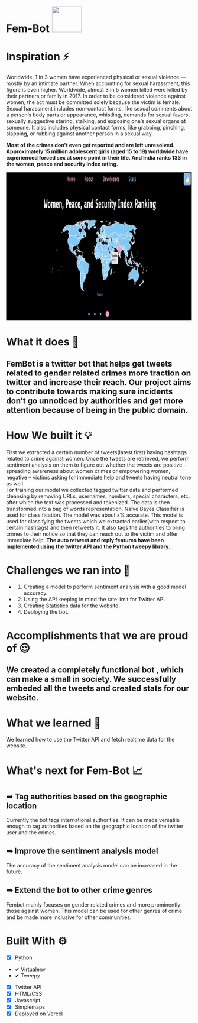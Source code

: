 # Fem-Bot <img src="https://media.giphy.com/media/3oge7Ve0gmIOhJkhOg/giphy.gif" width="80" height = "70" >

# Inspiration ⚡ 
Worldwide, 1 in 3 women have experienced physical or sexual violence — mostly by an intimate partner. When accounting for sexual harassment, this figure is even higher. Worldwide, almost 3 in 5 women killed were killed by their partners or family in 2017. 
In order to be considered violence against women, the act must be committed solely because the victim is female.
Sexual harassment includes non-contact forms, like sexual comments about a person’s body parts or appearance, whistling, demands for sexual favors, 
sexually suggestive staring, stalking, and exposing one’s sexual organs at someone. It also includes physical contact forms, like grabbing, pinching, slapping, or 
rubbing against another person in a sexual way.

<strong>Most of the crimes don't even get reported and are left unresolved. Approximately 15 million adolescent girls (aged 15 to 19) worldwide have experienced forced 
sex at some point in their life. And India ranks 133 in the women, peace and security index rating. 
</strong>

<p  align="center"><img height= "400" width = "800" src = "https://github.com/Apurva-tech/Fem-Bot/blob/main/map_images/maps-readme-2.gif"></p>


# What it does 🤖

## FemBot is a twitter bot that helps get tweets related to gender related crimes more traction on twitter and increase their reach. Our project aims to contribute towards making sure incidents don’t go unnoticed by authorities and get more attention because of being in the public domain.

# How We built it 💡

First we extracted a certain number of tweets(latest first) having hashtags related to crime against women. Once the tweets are retrieved, we perform sentiment analysis on them to figure out whether the tweets are positive – spreading awareness about women crimes or empowering women, negative – victims asking for immediate help and tweets having neutral tone as well.  
For training our model we collected tagged twitter data and performed cleansing by removing URLs, usernames, numbers, special characters, etc. after which the text was processed and tokenized. The data is then transformed into a bag of words representation. Naïve Bayes Classifier is used for classification. The model was about x% accurate.
This model is used for classifying the tweets which we extracted earlier(with respect to certain hashtags) and then retweets it. It also tags the authorities to bring crimes to their notice so that they can reach out to the victim and offer immediate help. <strong>The auto retweet and reply features have been implemented using the twitter API and the Python tweepy library. </strong> 


# Challenges we ran into 🧠

- 1. Creating a model to perform sentiment analysis with a good model accuracy. 
- 2. Using the API keeping in mind the rate limit for Twitter API.
- 3. Creating Statistics data for the website. 
- 4. Deploying the bot. 

# Accomplishments that we are proud of 😌
## We created a completely functional bot , which can make a small in society. We successfully embeded all the tweets and created stats for our website.

# What we learned 🤩
We learned how to use the Twitter API and fetch realtime data for the website. 

# What's next for Fem-Bot 📈
## ➡ Tag authorities based on the geographic location
Currently the bot tags international authorities. It can be made versatile enough to tag authorities based on the geographic location of the twitter user and the crimes.
## ➡ Improve the sentiment analysis model
The accuracy of the sentiment analysis model can be increased in the future.
## ➡ Extend the bot to other crime genres
Fembot mainly focuses on gender related crimes and more prominently those against women. This model can be used for other genres of crime and be made more inclusive for other communities.

# Built With ⚙
- [x] Python 
 - ✔  Virtualenv
 - ✔  Tweepy
- [x] Twitter API 
- [x] HTML/CSS
- [x] Javascript
- [x] Simplemaps
- [x] Deployed on Vercel
